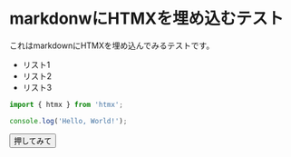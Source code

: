 # markdonwにHTMXを埋め込むテスト

これはmarkdownにHTMXを埋め込んでみるテストです。

* リスト1
* リスト2
* リスト3

```JavaScript
import { htmx } from 'htmx';

console.log('Hello, World!');
```

<button hx-get="test.html" class="btn btn-primary btn-rounded">押してみて</button>
